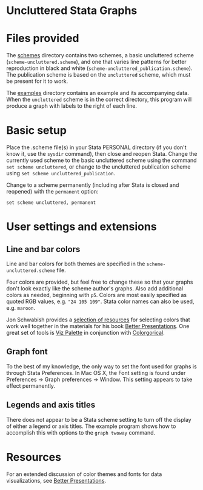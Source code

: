 # Uncluttered Stata Graphs

# Files provided

The [schemes](https://github.com/graykimbrough/uncluttered-stata-graphs/tree/master/schemes) directory contains two schemes, a basic uncluttered scheme (`scheme-uncluttered.scheme`), and one that varies line patterns for better reproduction in black and white (`scheme-uncluttered_publication.scheme`). The publication scheme is based on the `uncluttered` scheme, which must be present for it to work.

The [examples](https://github.com/graykimbrough/uncluttered-stata-graphs/tree/master/examples) directory contains an example and its accompanying data. When the `uncluttered` scheme is in the correct directory, this program will produce a graph with labels to the right of each line.

# Basic setup

Place the .scheme file(s) in your Stata PERSONAL directory (if you don't know it, use the `sysdir` command), then close and reopen Stata. Change the currently used scheme to the basic uncluttered scheme using the command `set scheme uncluttered`, or change to the uncluttered publication scheme using `set scheme uncluttered_publication`.

Change to a scheme permanently (including after Stata is closed and reopened) with the `permanent` option:

```
set scheme uncluttered, permanent
```

# User settings and extensions

## Line and bar colors

Line and bar colors for both themes are specified in the `scheme-uncluttered.scheme` file.

Four colors are provided, but feel free to change these so that your graphs don't look exactly like the scheme author's graphs. Also add additional colors as needed, beginning with `p5`. Colors are most easily specified as quoted RGB values, e.g. `"24 105 109"`. Stata color names can also be used, e.g. `maroon`.

Jon Schwabish provides a [selection of resources](https://policyviz.com/better-presentations/design-resources/design-color-tools/) for selecting colors that work well together in the materials for his book [Better Presentations](https://policyviz.com/better-presentations/). One great set of tools is [Viz Palette](http://projects.susielu.com/viz-palette) in conjunction with [Colorgorical](http://vrl.cs.brown.edu/color).

## Graph font

To the best of my knowledge, the only way to set the font used for graphs is through Stata Preferences. In Mac OS X, the Font setting is found under Preferences -> Graph preferences -> Window. This setting appears to take effect permanently.

## Legends and axis titles

There does not appear to be a Stata scheme setting to turn off the display of either a legend or axis titles. The example program shows how to accomplish this with options to the `graph twoway` command.

# Resources

For an extended discussion of color themes and fonts for data visualizations, see [Better Presentations](https://policyviz.com/better-presentations/).
